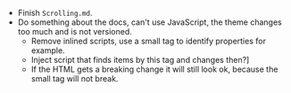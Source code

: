 * Finish `Scrolling.md`.
* Do something about the docs, can't use JavaScript, the theme changes too much and is not versioned.
    - Remove inlined scripts, use a small tag to identify properties for example.
    - Inject script that finds items by this tag and changes then?]
    - If the HTML gets a breaking change it will still look ok, because the small tag will not break.
